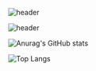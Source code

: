 <!-- ### Hi there 👋 -->
![header](https://capsule-render.vercel.app/api?text=Hello%World!&fontAlign=70)

![header](https://capsule-render.vercel.app/api?height=250&text=Hello%20Jenny%20World!&type=waving&color=0:ffa8a8,100:8b59ff&fontColor=ffffff&fontSize=80&section=footer&animation=scaleIn&fontAlignY=65)

<!-- [![Anurag's GitHub stats](https://github-readme-stats.vercel.app/api?username=JennyLeeJH)](https://github.com/JennyLeeJH/github-readme-stats) -->
<!-- ![Anurag's GitHub stats](https://github-readme-stats.vercel.app/api?username=JennyLeeJH&show_icons=true&theme=buefy) -->
<!-- ![Anurag's GitHub stats](https://github-readme-stats.vercel.app/api?username=JennyLeeJH&show_icons=true&title_color=ff9529&icon_color=86c000) -->
![Anurag's GitHub stats](https://github-readme-stats.vercel.app/api?username=JennyLeeJH&show_icons=true&title_color=ffffff&text_color=000000&icon_color=ffe342&bg_color=DEG,8556ff,b093f3,7ec2ff,fbbbbb)

![Top Langs](https://github-readme-stats.vercel.app/api/top-langs/?username=JennyLeeJH&layout=compact&theme=buefy)

<!--
**JennyLeeJH/JennyLeeJH** is a ✨ _special_ ✨ repository because its `README.md` (this file) appears on your GitHub profile.

Here are some ideas to get you started:

- 🔭 I’m currently working on ...
- 🌱 I’m currently learning ...
- 👯 I’m looking to collaborate on ...
- 🤔 I’m looking for help with ...
- 💬 Ask me about ...
- 📫 How to reach me: ...
- 😄 Pronouns: ...
- ⚡ Fun fact: ...
-->
